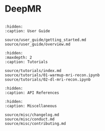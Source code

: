 # DeepMR
```{include} ../_README.md
```

```{toctree}
:hidden:
:caption: User Guide

source/user_guide/getting_started.md
source/user_guide/overview.md

```

```{toctree}
:hidden:
:maxdepth: 2
:caption: Tutorials

source/tutorials/index.md
source/tutorials/01-warmup-mri-recon.ipynb
source/tutorials/02-dl-mri-recon.ipynb

```

```{toctree}
:hidden:
:caption: API References
```

```{toctree}
:hidden:
:caption: Miscellaneous

source/misc/changelog.md
source/misc/conduct.md
source/misc/contributing.md

```

